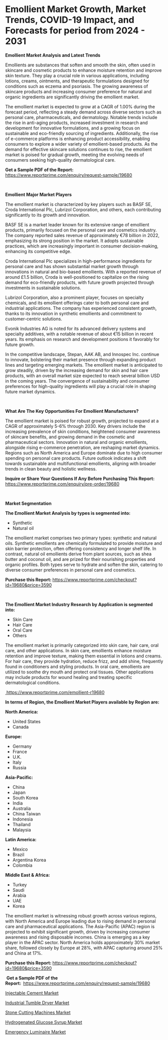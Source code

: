 <p><h1>Emollient Market Growth, Market Trends, COVID-19 Impact, and Forecasts for period from 2024 - 2031</h1></p><p><strong>Emollient Market Analysis and Latest Trends</strong></p>
<p><p>Emollients are substances that soften and smooth the skin, often used in skincare and cosmetic products to enhance moisture retention and improve skin texture. They play a crucial role in various applications, including lotions, creams, ointments, and therapeutic formulations designed for conditions such as eczema and psoriasis. The growing awareness of skincare products and increasing consumer preference for natural and organic ingredients are significantly driving the emollient market.</p><p>The emollient market is expected to grow at a CAGR of 1.00% during the forecast period, reflecting a steady demand across diverse sectors such as personal care, pharmaceuticals, and dermatology. Notable trends include the rise in anti-aging products, increased investment in research and development for innovative formulations, and a growing focus on sustainable and eco-friendly sourcing of ingredients. Additionally, the rise of e-commerce platforms is enhancing product accessibility, enabling consumers to explore a wider variety of emollient-based products. As the demand for effective skincare solutions continues to rise, the emollient market is poised for gradual growth, meeting the evolving needs of consumers seeking high-quality dermatological care.</p></p>
<p><strong>Get a Sample PDF of the Report:&nbsp;</strong> <a href="https://www.reportprime.com/enquiry/request-sample/19680?utm_campaign=1088&utm_medium=2&utm_source=Github&utm_content=ia&utm_term=02122024&utm_id=emollient">https://www.reportprime.com/enquiry/request-sample/19680</a></p>
<p>&nbsp;</p>
<p><strong>Emollient Major Market Players</strong></p>
<p><p>The emollient market is characterized by key players such as BASF SE, Croda International Plc, Lubrizol Corporation, and others, each contributing significantly to its growth and innovation.</p><p>BASF SE is a market leader known for its extensive range of emollient products, primarily focused on the personal care and cosmetics industry. The company reported sales revenue of approximately €78 billion in 2022, emphasizing its strong position in the market. It adopts sustainable practices, which are increasingly important in consumer decision-making, enhancing its competitive edge.</p><p>Croda International Plc specializes in high-performance ingredients for personal care and has shown substantial market growth through innovations in natural and bio-based emollients. With a reported revenue of around £1.5 billion, Croda is well-positioned to capitalize on the rising demand for eco-friendly products, with future growth projected through investments in sustainable solutions.</p><p>Lubrizol Corporation, also a prominent player, focuses on specialty chemicals, and its emollient offerings cater to both personal care and industrial applications. The company has experienced consistent growth, thanks to its innovation in synthetic emollients and commitment to customer-centric solutions.</p><p>Evonik Industries AG is noted for its advanced delivery systems and specialty additives, with a notable revenue of about €15 billion in recent years. Its emphasis on research and development positions it favorably for future growth.</p><p>In the competitive landscape, Stepan, AAK AB, and Innospec Inc. continue to innovate, bolstering their market presence through expanding product lines and targeting emerging markets. The emollient market is anticipated to grow steadily, driven by the increasing demand for skin and hair care products, with an overall market size expected to reach several billion USD in the coming years. The convergence of sustainability and consumer preferences for high-quality ingredients will play a crucial role in shaping future market dynamics.</p></p>
<p>&nbsp;</p>
<p><strong>What Are The Key Opportunities For Emollient Manufacturers?</strong></p>
<p><p>The emollient market is poised for robust growth, projected to expand at a CAGR of approximately 5-6% through 2030. Key drivers include the increasing prevalence of skin conditions, heightened consumer awareness of skincare benefits, and growing demand in the cosmetic and pharmaceutical sectors. Innovation in natural and organic emollients, alongside rising e-commerce penetration, are reshaping market dynamics. Regions such as North America and Europe dominate due to high consumer spending on personal care products. Future outlook indicates a shift towards sustainable and multifunctional emollients, aligning with broader trends in clean beauty and holistic wellness.</p></p>
<p><strong>Inquire or Share Your Questions If Any Before Purchasing This Report:</strong> <a href="https://www.reportprime.com/enquiry/pre-order/19680?utm_campaign=1088&utm_medium=2&utm_source=Github&utm_content=ia&utm_term=02122024&utm_id=emollient">https://www.reportprime.com/enquiry/pre-order/19680</a></p>
<p>&nbsp;</p>
<p><strong>Market Segmentation</strong></p>
<p><strong>The Emollient Market Analysis by types is segmented into:</strong></p>
<p><ul><li>Synthetic</li><li>Natural oil</li></ul></p>
<p><p>The emollient market comprises two primary types: synthetic and natural oils. Synthetic emollients are chemically formulated to provide moisture and skin barrier protection, often offering consistency and longer shelf life. In contrast, natural oil emollients derive from plant sources, such as shea butter and coconut oil, and are prized for their nourishing properties and organic profiles. Both types serve to hydrate and soften the skin, catering to diverse consumer preferences in personal care and cosmetics.</p></p>
<p><strong>Purchase this Report:&nbsp;</strong><a href="https://www.reportprime.com/checkout?id=19680&price=3590&utm_campaign=1088&utm_medium=2&utm_source=Github&utm_content=ia&utm_term=02122024&utm_id=emollient">https://www.reportprime.com/checkout?id=19680&price=3590</a></p>
<p>&nbsp;</p>
<p><strong>The Emollient Market Industry Research by Application is segmented into:</strong></p>
<p><ul><li>Skin Care</li><li>Hair Care</li><li>Oral Care</li><li>Others</li></ul></p>
<p><p>The emollient market is primarily categorized into skin care, hair care, oral care, and other applications. In skin care, emollients enhance moisture retention and improve texture, making them essential in lotions and creams. For hair care, they provide hydration, reduce frizz, and add shine, frequently found in conditioners and styling products. In oral care, emollients are utilized to soothe dry mouth and protect oral tissues. Other applications may include products for wound healing and treating specific dermatological conditions.</p></p>
<p><a href="https://www.reportprime.com/emollient-r19680?utm_campaign=1088&utm_medium=2&utm_source=Github&utm_content=ia&utm_term=02122024&utm_id=emollient">&nbsp;https://www.reportprime.com/emollient-r19680</a></p>
<p><strong>In terms of Region, the Emollient Market Players available by Region are:</strong></p>
<p>
    <p> <strong> North America: </strong>
        <ul>
            <li>United States</li>
            <li>Canada</li>
        </ul>
        </p> 
    <p> <strong> Europe: </strong>
        <ul>
            <li>Germany</li>
            <li>France</li>
            <li>U.K.</li>
            <li>Italy</li>
            <li>Russia</li>
        </ul>
        </p> 
    <p> <strong> Asia-Pacific: </strong>
        <ul>
            <li>China</li>
            <li>Japan</li>
            <li>South Korea</li>
            <li>India</li>
            <li>Australia</li>
            <li>China Taiwan</li>
            <li>Indonesia</li>
            <li>Thailand</li>
            <li>Malaysia</li>
        </ul>
        </p> 
    <p> <strong> Latin America: </strong>
        <ul>
            <li>Mexico</li>
            <li>Brazil</li>
            <li>Argentina Korea</li>
            <li>Colombia</li>
        </ul>
        </p> 
    <p> <strong> Middle East & Africa: </strong>
        <ul>
            <li>Turkey</li>
            <li>Saudi</li>
            <li>Arabia</li>
            <li>UAE</li>
            <li>Korea</li>
        </ul>
    </p>
    </p>
<p><p>The emollient market is witnessing robust growth across various regions, with North America and Europe leading due to rising demand in personal care and pharmaceutical applications. The Asia-Pacific (APAC) region is projected to exhibit significant growth, driven by increasing consumer awareness and rising disposable incomes. China is emerging as a key player in the APAC sector. North America holds approximately 30% market share, followed closely by Europe at 28%, with APAC capturing around 25% and China at 17%.</p></p>
<p><strong>Purchase this Report: </strong><a href="https://www.reportprime.com/checkout?id=19680&price=3590&utm_campaign=1088&utm_medium=2&utm_source=Github&utm_content=ia&utm_term=02122024&utm_id=emollient">https://www.reportprime.com/checkout?id=19680&price=3590</a></p>
<p>&nbsp;<strong>Get a Sample PDF of the Report:&nbsp;&nbsp;</strong><a href="https://www.reportprime.com/enquiry/request-sample/19680?utm_campaign=1088&utm_medium=2&utm_source=Github&utm_content=ia&utm_term=02122024&utm_id=emollient">https://www.reportprime.com/enquiry/request-sample/19680</a></p>
<p><strong></strong></p>
<p><p><a href="https://issuu.com/reportprime-2/docs/injectable-cement-market-size-2030.pptx?utm_campaign=1088&utm_medium=2&utm_source=Github&utm_content=ia&utm_term=02122024&utm_id=emollient">Injectable Cement Market</a></p><p><a href="https://www.linkedin.com/pulse/global-industrial-tumble-dryer-market-analysis-explosive-growth-zvhxf?utm_campaign=1088&utm_medium=2&utm_source=Github&utm_content=ia&utm_term=02122024&utm_id=emollient">Industrial Tumble Dryer Market</a></p><p><a href="https://www.linkedin.com/pulse/stone-cutting-machines-market-size-set-grow-rapidly-over-forecast-4h0bf?utm_campaign=1088&utm_medium=2&utm_source=Github&utm_content=ia&utm_term=02122024&utm_id=emollient">Stone Cutting Machines Market</a></p><p><a href="https://issuu.com/reportprime-2/docs/hydrogenated-glucose-syrup-market-size-2030.pptx?utm_campaign=1088&utm_medium=2&utm_source=Github&utm_content=ia&utm_term=02122024&utm_id=emollient">Hydrogenated Glucose Syrup Market</a></p><p><a href="https://www.linkedin.com/pulse/emergency-luminaire-market-booms-143-growth-rate-2031-key-78lxf?utm_campaign=1088&utm_medium=2&utm_source=Github&utm_content=ia&utm_term=02122024&utm_id=emollient">Emergency Luminaire Market</a></p></p>